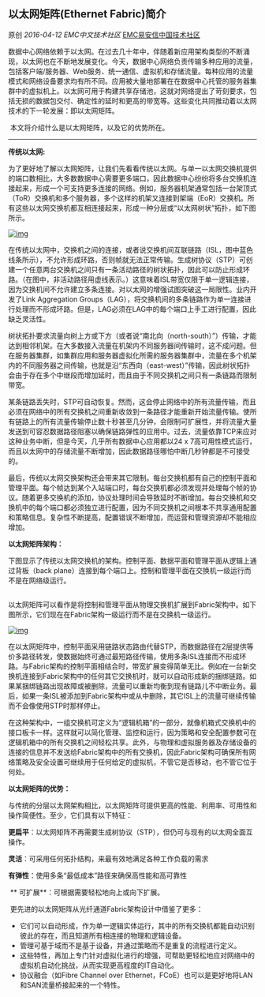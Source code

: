 ## 以太网矩阵(Ethernet Fabric)简介

原创 *2016-04-12* *EMC中文技术社区* [EMC易安信中国技术社区](https://mp.weixin.qq.com/s?__biz=MjM5NjY0NzAwMg==&mid=404235889&idx=2&sn=e3edb67ddcd56e65f10c38dbf80589f9&scene=21##)

​      数据中心网络依赖于以太网。在过去几十年中，伴随着新应用架构类型的不断涌现，以太网也在不断地发展变化。今天，数据中心网络负责传输多种应用的流量，包括客户端/服务器、Web服务、统一通信、虚拟机和存储流量。每种应用的流量模式和网络设备要求均有所不同。应用被大量地部署在在数据中心托管的服务器集群中的虚拟机上。以太网可用于构建共享存储池，这就对网络提出了苛刻要求，包括无损的数据包交付、确定性的延时和更高的带宽等。这些变化共同推动着以太网技术的下一轮发展：即以太网矩阵。

​      本文将介绍什么是以太网矩阵，以及它的优势所在。

** **

**传统以太网:**

 

​      为了更好地了解以太网矩阵，让我们先看看传统以太网。与单一以太网交换机提供的端口数相比，大多数数据中心需要更多端口，因此数据中心纷纷将多台交换机连接起来，形成一个可支持更多连接的网络。例如，服务器机架通常包括一台架顶式（ToR）交换机和多个服务器，多个这样的机架又连接到架端（EoR）交换机。所有这些以太网交换机都互相连接起来，形成一种分层或“以太网树状”拓扑，如下图所示。

[![img](http://mmbiz.qpic.cn/mmbiz/TztEwAzAQIWuvwibrrxmGa68yfLPib016X1fr2sfE65ooMneSvwnDuR2tdZzatfYALDqIuRhreBSDzpqTho2XlTw/640?wx_fmt=jpeg&tp=webp&wxfrom=5&wx_lazy=1)]()

​      在传统以太网中，交换机之间的连接，或者说交换机间互联链路（ISL，图中蓝色线条所示），不允许形成环路，否则帧就无法正常传输。生成树协议（STP）可创建一个任意两台交换机之间只有一条活动路径的树状拓扑，因此可以防止形成环路。（在图中，非活动路径用虚线表示。）这意味着ISL带宽仅限于单一逻辑连接，因为交换机间不允许建立多条连接。对以太网的增强试图突破这一局限性。业内开发了Link Aggregation Groups（LAG），将交换机间的多条链路作为单一连接进行处理而不形成环路。但是，LAG必须在LAG中的每个端口上手工进行配置，因此缺乏灵活性。

​      树状拓扑要求流量向树上方或下方（或者说“南北向（north-south）”）传输，才能达到相邻机架。在大多数接入流量在机架内不同服务器间传输时，这不成问题。但在服务器集群，如集群应用和服务器虚拟化所需的服务器集群中，流量在多个机架内的不同服务器之间传输，也就是沿“东西向（east-west）”传输，因此树状拓扑会由于存在多个中继段而增加延时，而且由于不同交换机之间只有一条链路而限制带宽。

​      某条链路丢失时，STP可自动恢复。然而，这会停止网络中的所有流量传输，而且必须在网络中的所有交换机之间重新收敛到一条路径才能重新开始流量传输。使所有链路上的所有流量传输停止数十秒甚至几分钟，会限制可扩展性，并将流量大量发送到可容忍数据路径阻塞以确保链路弹性的应用中。过去，流量依靠TCP来应对这种业务中断，但是今天，几乎所有数据中心应用都以24 x 7高可用性模式运行，而且以太网中的存储流量不断增加，因此数据路径哪怕中断几秒钟都是不可接受的。

​      最后，传统以太网交换架构还会带来其它限制。每台交换机都有自己的控制平面和管理平面。每个帧达到某个入站端口时，每台交换机都必须发现并处理每个帧的协议。随着更多交换机的添加，协议处理时间会导致延时不断增加。每台交换机和交换机中的每个端口都必须独立进行配置，因为不同交换机之间根本不共享通用配置和策略信息。复杂性不断提高，配置错误不断增加，而运营和管理资源却不能相应增加。

 

**以太网矩阵架构：**

 

​      下图显示了传统以太网交换机的架构。控制平面、数据平面和管理平面从逻辑上通过背板（back plane）连接到每个端口上。控制和管理平面在交换机一级运行而不是在网络级运行。

[![img](data:image/gif;base64,iVBORw0KGgoAAAANSUhEUgAAAAEAAAABCAYAAAAfFcSJAAAADUlEQVQImWNgYGBgAAAABQABh6FO1AAAAABJRU5ErkJggg==)]()

​      以太网矩阵可以看作是将控制和管理平面从物理交换机扩展到Fabric架构中。如下图所示，它们现在在Fabric架构一级运行而不是在交换机一级运行。

[![img](http://mmbiz.qpic.cn/mmbiz/TztEwAzAQIWuvwibrrxmGa68yfLPib016XSQmH4ar4f9kIxKh0sIXkf2YMLSTjibtDKdw4TCWAL6qW2WKJOeTJBwQ/640?wx_fmt=jpeg&tp=webp&wxfrom=5&wx_lazy=1)]()

​      在以太网矩阵中，控制平面采用链路状态路由代替STP，而数据路径在2层提供等价多路径转发，使数据始终可通过最短路径传输，使用多条ISL连接而不形成环路。与Fabric架构的控制平面相结合时，带宽扩展变得简单无比。例如在一台新交换机连接到Fabric架构中的任何其它交换机时，就可以自动形成新的捆绑链路。如果某捆绑链路出现故障或被删除，流量可以重新均衡到现有链路儿不中断业务。最后，如果一条ISL被添加到Fabric架构中或从中删除，其它ISL上的流量可继续传输而不会像使用STP时那样停止。

​      在这种架构中，一组交换机可定义为“逻辑机箱”的一部分，就像机箱式交换机中的接口板卡一样。这样就可以简化管理、监控和运行，因为策略和安全配置参数可在逻辑机箱中的所有交换机之间轻松共享。此外，与物理和虚拟服务器及存储设备的连接的信息并不发送给Fabric架构中的所有交换机，因此Fabric架构可确保所有网络策略及安全设置可继续用于任何给定的虚拟机，不管它是否移动，也不管它位于何处。

 

**以太网矩阵的优势：**

 

​      与传统的分层以太网架构相比，以太网矩阵可提供更高的性能、利用率、可用性和操作简便性。至少，它们具有以下特征：

​        **更扁平**：以太网矩阵不再需要生成树协议（STP），但仍可与现有的以太网全面互操作。

​        **灵活**：可采用任何拓扑结构，来最有效地满足各种工作负载的需求

​        **有弹性**：使用多条“最低成本”路径来确保高性能和高可靠性

​       ** 可扩展**：可根据需要轻松地向上或向下扩展。

​      更先进的以太网矩阵从光纤通道Fabric架构设计中借鉴了更多：

- 它们可以自动形成，作为单一逻辑实体运行，其中的所有交换机都能自动识别彼此的存在，而且知道所有相连接的物理和逻辑设备。
- 管理可基于域而不是基于设备，并通过策略而不是重复的流程进行定义。
- 这些特性，再加上专门针对虚拟化进行的增强，可帮助更轻松地应对网络中的虚拟机自动化挑战，从而实现更高程度的IT自动化。
- 协议融合（如Fibre Channel over Ethernet，FCoE）也可以是更好地将LAN和SAN流量桥接起来的一个特性。